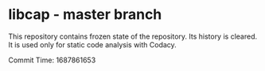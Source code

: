 # libcap - master branch

This repository contains frozen state of the repository.
Its history is cleared. It is used only for static code
analysis with Codacy.

Commit Time: 1687861653